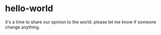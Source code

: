 # hello-world
it's a time to share our opinion to the world.
please let me know if someone change anything. 
